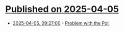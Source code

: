 # [Published on 2025-04-05](index.md)

* [2025-04-05, 09:27:00](https://soylentnews.org/meta/article.pl?sid=25/04/05/0926221&from=rss) - [Problem with the Poll](https://soylentnews.org/meta/article.pl?sid=25/04/05/0926221&from=rss)
